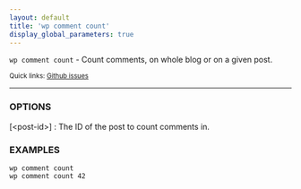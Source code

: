 ```yaml
---
layout: default
title: 'wp comment count'
display_global_parameters: true
---
```


`wp comment count` - Count comments, on whole blog or on a given post.

<small>Quick links: <a href="https://github.com/wp-cli/wp-cli/issues?q=is%3Aopen+label%3Acommand%3Acount+sort%3Aupdated-desc">Github issues</a></small>

<hr />

### OPTIONS

[&lt;post-id&gt;]
: The ID of the post to count comments in.

### EXAMPLES

    wp comment count
    wp comment count 42



